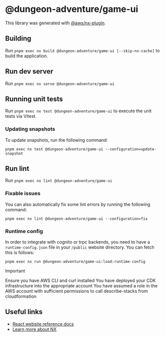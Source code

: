 # @dungeon-adventure/game-ui

This library was generated with [@aws/nx-plugin](https://github.com/awslabs/nx-plugin-for-aws/).

## Building

Run `pnpm exec nx build @dungeon-adventure/game-ui [--skip-nx-cache]` to build the application.

## Run dev server

Run `pnpm exec nx serve @dungeon-adventure/game-ui`

## Running unit tests

Run `pnpm exec nx test @dungeon-adventure/game-ui` to execute the unit tests via Vitest.

### Updating snapshots

To update snapshots, run the following command:

`pnpm exec nx test @dungeon-adventure/game-ui --configuration=update-snapshot`

## Run lint

Run `pnpm exec nx lint @dungeon-adventure/game-ui`

### Fixable issues

You can also automatically fix some lint errors by running the following command:

`pnpm exec nx lint @dungeon-adventure/game-ui --configuration=fix`

### Runtime config

In order to integrate with cognito or trpc backends, you need to have a `runtime-config.json` file in your `/public` website directory. You can fetch this is follows:

`pnpm exec nx run @dungeon-adventure/game-ui:load:runtime-config`

> [!IMPORTANT]
> Ensure you have AWS CLI and curl installed
> You have deployed your CDK infrastructure into the appropriate account
> You have assumed a role in the AWS account with sufficient permissions to call describe-stacks from cloudformation

## Useful links

- [React website reference docs](TODO)
- [Learn more about NX](https://nx.dev/getting-started/intro)
